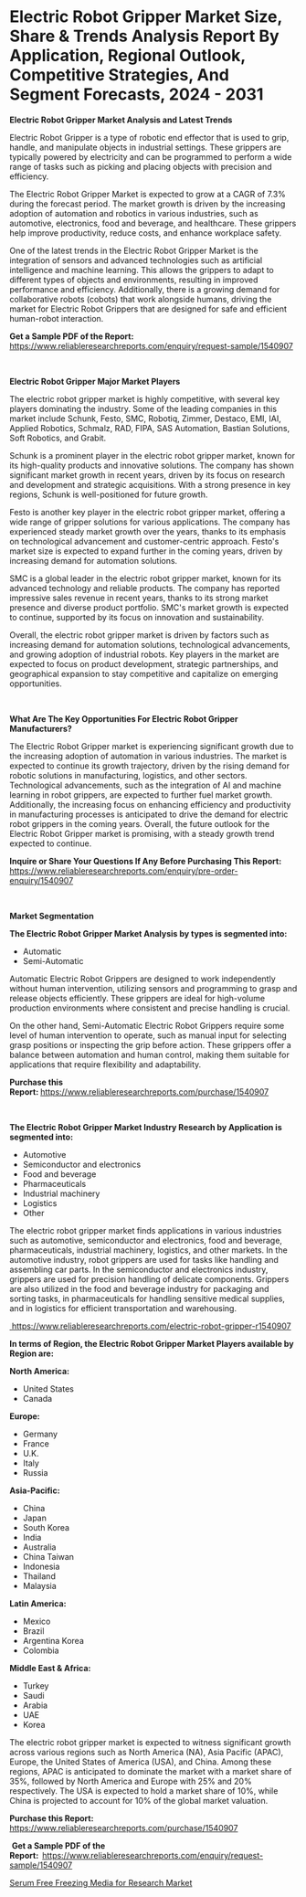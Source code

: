<p><h1>Electric Robot Gripper Market Size, Share & Trends Analysis Report By Application, Regional Outlook, Competitive Strategies, And Segment Forecasts, 2024 - 2031</h1></p><p><strong>Electric Robot Gripper Market Analysis and Latest Trends</strong></p>
<p><p>Electric Robot Gripper is a type of robotic end effector that is used to grip, handle, and manipulate objects in industrial settings. These grippers are typically powered by electricity and can be programmed to perform a wide range of tasks such as picking and placing objects with precision and efficiency.</p><p>The Electric Robot Gripper Market is expected to grow at a CAGR of 7.3% during the forecast period. The market growth is driven by the increasing adoption of automation and robotics in various industries, such as automotive, electronics, food and beverage, and healthcare. These grippers help improve productivity, reduce costs, and enhance workplace safety.</p><p>One of the latest trends in the Electric Robot Gripper Market is the integration of sensors and advanced technologies such as artificial intelligence and machine learning. This allows the grippers to adapt to different types of objects and environments, resulting in improved performance and efficiency. Additionally, there is a growing demand for collaborative robots (cobots) that work alongside humans, driving the market for Electric Robot Grippers that are designed for safe and efficient human-robot interaction.</p></p>
<p><strong>Get a Sample PDF of the Report:&nbsp;</strong> <a href="https://www.reliableresearchreports.com/enquiry/request-sample/1540907">https://www.reliableresearchreports.com/enquiry/request-sample/1540907</a></p>
<p>&nbsp;</p>
<p><strong>Electric Robot Gripper Major Market Players</strong></p>
<p><p>The electric robot gripper market is highly competitive, with several key players dominating the industry. Some of the leading companies in this market include Schunk, Festo, SMC, Robotiq, Zimmer, Destaco, EMI, IAI, Applied Robotics, Schmalz, RAD, FIPA, SAS Automation, Bastian Solutions, Soft Robotics, and Grabit.</p><p>Schunk is a prominent player in the electric robot gripper market, known for its high-quality products and innovative solutions. The company has shown significant market growth in recent years, driven by its focus on research and development and strategic acquisitions. With a strong presence in key regions, Schunk is well-positioned for future growth.</p><p>Festo is another key player in the electric robot gripper market, offering a wide range of gripper solutions for various applications. The company has experienced steady market growth over the years, thanks to its emphasis on technological advancement and customer-centric approach. Festo's market size is expected to expand further in the coming years, driven by increasing demand for automation solutions.</p><p>SMC is a global leader in the electric robot gripper market, known for its advanced technology and reliable products. The company has reported impressive sales revenue in recent years, thanks to its strong market presence and diverse product portfolio. SMC's market growth is expected to continue, supported by its focus on innovation and sustainability.</p><p>Overall, the electric robot gripper market is driven by factors such as increasing demand for automation solutions, technological advancements, and growing adoption of industrial robots. Key players in the market are expected to focus on product development, strategic partnerships, and geographical expansion to stay competitive and capitalize on emerging opportunities.</p></p>
<p>&nbsp;</p>
<p><strong>What Are The Key Opportunities For Electric Robot Gripper Manufacturers?</strong></p>
<p><p>The Electric Robot Gripper market is experiencing significant growth due to the increasing adoption of automation in various industries. The market is expected to continue its growth trajectory, driven by the rising demand for robotic solutions in manufacturing, logistics, and other sectors. Technological advancements, such as the integration of AI and machine learning in robot grippers, are expected to further fuel market growth. Additionally, the increasing focus on enhancing efficiency and productivity in manufacturing processes is anticipated to drive the demand for electric robot grippers in the coming years. Overall, the future outlook for the Electric Robot Gripper market is promising, with a steady growth trend expected to continue.</p></p>
<p><strong>Inquire or Share Your Questions If Any Before Purchasing This Report:</strong> <a href="https://www.reliableresearchreports.com/enquiry/pre-order-enquiry/1540907">https://www.reliableresearchreports.com/enquiry/pre-order-enquiry/1540907</a></p>
<p>&nbsp;</p>
<p><strong>Market Segmentation</strong></p>
<p><strong>The Electric Robot Gripper Market Analysis by types is segmented into:</strong></p>
<p><ul><li>Automatic</li><li>Semi-Automatic</li></ul></p>
<p><p>Automatic Electric Robot Grippers are designed to work independently without human intervention, utilizing sensors and programming to grasp and release objects efficiently. These grippers are ideal for high-volume production environments where consistent and precise handling is crucial.</p><p>On the other hand, Semi-Automatic Electric Robot Grippers require some level of human intervention to operate, such as manual input for selecting grasp positions or inspecting the grip before action. These grippers offer a balance between automation and human control, making them suitable for applications that require flexibility and adaptability.</p></p>
<p><strong>Purchase this Report:&nbsp;</strong><a href="https://www.reliableresearchreports.com/purchase/1540907">https://www.reliableresearchreports.com/purchase/1540907</a></p>
<p>&nbsp;</p>
<p><strong>The Electric Robot Gripper Market Industry Research by Application is segmented into:</strong></p>
<p><ul><li>Automotive</li><li>Semiconductor and electronics</li><li>Food and beverage</li><li>Pharmaceuticals</li><li>Industrial machinery</li><li>Logistics</li><li>Other</li></ul></p>
<p><p>The electric robot gripper market finds applications in various industries such as automotive, semiconductor and electronics, food and beverage, pharmaceuticals, industrial machinery, logistics, and other markets. In the automotive industry, robot grippers are used for tasks like handling and assembling car parts. In the semiconductor and electronics industry, grippers are used for precision handling of delicate components. Grippers are also utilized in the food and beverage industry for packaging and sorting tasks, in pharmaceuticals for handling sensitive medical supplies, and in logistics for efficient transportation and warehousing.</p></p>
<p><a href="https://www.reliableresearchreports.com/electric-robot-gripper-r1540907">&nbsp;https://www.reliableresearchreports.com/electric-robot-gripper-r1540907</a></p>
<p><strong>In terms of Region, the Electric Robot Gripper Market Players available by Region are:</strong></p>
<p>
    <p> <strong> North America: </strong>
        <ul>
            <li>United States</li>
            <li>Canada</li>
        </ul>
        </p> 
    <p> <strong> Europe: </strong>
        <ul>
            <li>Germany</li>
            <li>France</li>
            <li>U.K.</li>
            <li>Italy</li>
            <li>Russia</li>
        </ul>
        </p> 
    <p> <strong> Asia-Pacific: </strong>
        <ul>
            <li>China</li>
            <li>Japan</li>
            <li>South Korea</li>
            <li>India</li>
            <li>Australia</li>
            <li>China Taiwan</li>
            <li>Indonesia</li>
            <li>Thailand</li>
            <li>Malaysia</li>
        </ul>
        </p> 
    <p> <strong> Latin America: </strong>
        <ul>
            <li>Mexico</li>
            <li>Brazil</li>
            <li>Argentina Korea</li>
            <li>Colombia</li>
        </ul>
        </p> 
    <p> <strong> Middle East & Africa: </strong>
        <ul>
            <li>Turkey</li>
            <li>Saudi</li>
            <li>Arabia</li>
            <li>UAE</li>
            <li>Korea</li>
        </ul>
    </p>
    </p>
<p><p>The electric robot gripper market is expected to witness significant growth across various regions such as North America (NA), Asia Pacific (APAC), Europe, the United States of America (USA), and China. Among these regions, APAC is anticipated to dominate the market with a market share of 35%, followed by North America and Europe with 25% and 20% respectively. The USA is expected to hold a market share of 10%, while China is projected to account for 10% of the global market valuation.</p></p>
<p><strong>Purchase this Report: </strong><a href="https://www.reliableresearchreports.com/purchase/1540907">https://www.reliableresearchreports.com/purchase/1540907</a></p>
<p>&nbsp;<strong>Get a Sample PDF of the Report:&nbsp;&nbsp;</strong><a href="https://www.reliableresearchreports.com/enquiry/request-sample/1540907">https://www.reliableresearchreports.com/enquiry/request-sample/1540907</a></p>
<p><strong></strong></p>
<p><p><a href="https://frill-swim-3cd.notion.site/Serum-Free-Freezing-Media-for-Research-Market-Exploring-Market-Share-Market-Trends-and-Future-Gro-4839b651caf54575a0162ad6f7ece6b0">Serum Free Freezing Media for Research Market</a></p></p>